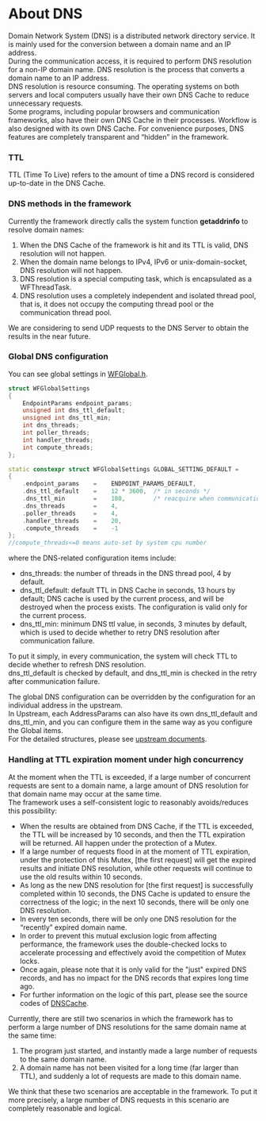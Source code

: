 # About DNS

Domain Network System (DNS) is a distributed network directory service. It is mainly used for the conversion between a domain name and an IP address.   
During the communication access, it is required to perform DNS resolution for a non-IP domain name. DNS resolution is the process that converts a domain name to an IP address.   
DNS resolution is resource consuming. The operating systems on both servers and local computers usually have their own DNS Cache to reduce unnecessary requests.   
Some programs, including popular browsers and communication frameworks, also have their own DNS Cache in their processes. Workflow is also designed with its own DNS Cache. For convenience purposes, DNS features are completely transparent and “hidden” in the framework.

### TTL

TTL (Time To Live) refers to the amount of time a DNS record is considered up-to-date in the DNS Cache.

### DNS methods in the framework

Currently the framework directly calls the system function **getaddrinfo** to resolve domain names:

1. When the DNS Cache of the framework is hit and its TTL is valid, DNS resolution will not happen.
2. When the domain name belongs to IPv4, IPv6 or unix-domain-socket, DNS resolution will not happen.
3. DNS resolution is a special computing task, which is encapsulated as a WFThreadTask.
4. DNS resolution uses a completely independent and isolated thread pool, that is, it does not occupy the computing thread pool or the communication thread pool.

We are considering to send UDP requests to the DNS Server to obtain the results in the near future.

### Global DNS configuration

You can see global settings in [WFGlobal.h](../src/manager/WFGlobal.h).

~~~cpp
struct WFGlobalSettings
{
    EndpointParams endpoint_params;
    unsigned int dns_ttl_default;
    unsigned int dns_ttl_min;
    int dns_threads;
    int poller_threads;
    int handler_threads;
    int compute_threads;
};

static constexpr struct WFGlobalSettings GLOBAL_SETTING_DEFAULT =
{
    .endpoint_params    =    ENDPOINT_PARAMS_DEFAULT,
    .dns_ttl_default    =    12 * 3600,  /* in seconds */
    .dns_ttl_min        =    180,        /* reacquire when communication error */
    .dns_threads        =    4,
    .poller_threads     =    4,
    .handler_threads    =    20,
    .compute_threads    =    -1
};
//compute_threads<=0 means auto-set by system cpu number
~~~

where the DNS-related configuration items include:

* dns\_threads: the number of threads in the DNS thread pool, 4 by default.
* dns\_ttl\_default: default TTL in DNS Cache in seconds, 13 hours by default; DNS cache is used by the current process, and will be destroyed when the process exists. The configuration is valid only for the current process.
* dns\_ttl\_min: minimum DNS ttl value, in seconds, 3 minutes by default, which is used to decide whether to retry DNS resolution after communication failure.

To put it simply, in every communication, the system will check TTL to decide whether to refresh DNS resolution.   
dns\_ttl\_default is checked by default, and dns\_ttl\_min is checked in the retry after communication failure. 

The global DNS configuration can be overridden by the configuration for an individual address in the upstream.   
In Upstream, each AddressParams can also have its own dns\_ttl\_default and dns\_ttl\_min, and you can configure them in the same way as you configure the Global items.   
For the detailed structures, please see [upstream documents](./about-upstream.md#Address).

### Handling at TTL expiration moment under high concurrency

At the moment when the TTL is exceeded, if a large number of concurrent requests are sent to a domain name, a large amount of DNS resolution for that domain name may occur at the same time.   
The framework uses a self-consistent logic to reasonably avoids/reduces this possibility:

* When the results are obtained from DNS Cache, if the TTL is exceeded, the TTL will be increased by 10 seconds, and then the TTL expiration will be returned. All happen under the protection of a Mutex.
* If a large number of requests flood in at the moment of TTL expiration, under the protection of this Mutex, \[the first request] will get the expired results and initiate DNS resolution, while other requests will continue to use the old results within 10 seconds.
* As long as the new DNS resolution for \[the first request] is successfully completed within 10 seconds, the DNS Cache is updated to ensure the correctness of the logic; in the next 10 seconds, there will be only one DNS resolution.
* In every ten seconds, there will be only one DNS resolution for the “recently” expired domain name. 
* In order to prevent this mutual exclusion logic from affecting performance, the framework uses the double-checked locks to accelerate processing and effectively avoid the competition of Mutex locks.
* Once again, please note that it is only valid for the "just" expired DNS records, and has no impact for the DNS records that expires long time ago.
* For further information on the logic of this part, please see the source codes of [DNSCache](../src/manager/DNSCache.h).

Currently, there are still two scenarios in which the framework has to perform a large number of DNS resolutions for the same domain name at the same time:

1. The program just started, and instantly made a large number of requests to the same domain name.
2. A domain name has not been visited for a long time (far larger than TTL), and suddenly a lot of requests are made to this domain name.

We think that these two scenarios are acceptable in the framework. To put it more precisely, a large number of DNS requests in this scenario are completely reasonable and logical.
